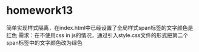 # homework13
简单实现样式隔离，在index.html中已经设置了全局样式span标签的文字颜色是红色
需求：在不使用css in js的情况，通过引入style.css文件的形式把第二个span标签中的文字颜色改为绿色